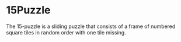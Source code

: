 # 15Puzzle
The 15-puzzle is a sliding puzzle that consists of a frame of numbered square tiles in random order with one tile missing.
